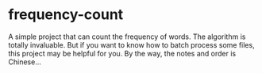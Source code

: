 # frequency-count
A simple project that can count the frequency of words. The algorithm is totally invaluable. But if you want to know how to batch process some files, this project may be helpful for you. By the way, the notes and order is Chinese...
